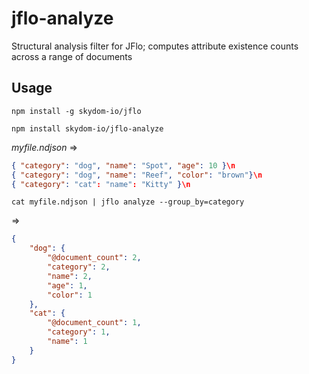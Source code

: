 # jflo-analyze

Structural analysis filter for JFlo; computes attribute existence counts across a range of documents
  
## Usage

```npm install -g skydom-io/jflo```

```npm install skydom-io/jflo-analyze```

*myfile.ndjson* =>

```json
{ "category": "dog", "name": "Spot", "age": 10 }\n
{ "category": "dog", "name": "Reef", "color": "brown"}\n
{ "category": "cat": "name": "Kitty" }\n
```

```cat myfile.ndjson | jflo analyze --group_by=category```

=> 

```json
{
    "dog": {
        "@document_count": 2,
        "category": 2,
        "name": 2,
        "age": 1,
        "color": 1
    },
    "cat": {
        "@document_count": 1,
        "category": 1,
        "name": 1
    }
}
```